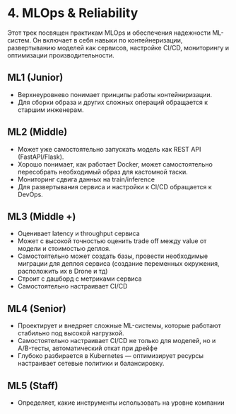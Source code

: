 # 4. MLOps & Reliability

Этот трек посвящен практикам MLOps и обеспечения надежности ML-систем. Он включает в себя навыки по контейнеризации, развертыванию моделей как сервисов, настройке CI/CD, мониторингу и оптимизации производительности.

## ML1 (Junior)
- Верхнеуровнево понимает принципы работы контейниризации.
- Для сборки образа и других сложных операций обращается к старшим инженерам.

## ML2 (Middle)
- Может уже самостоятельно запускать модель как REST API (FastAPI/Flask).
- Хорошо понимает, как работает Docker, может самостоятельно пересобрать необходимый образ для кастомной таски.
- Мониторинг сдвига данных на train/inference
- Для развертывания сервиса и настройки к CI/CD обращается к DevOps.

## ML3 (Middle +)
- Оценивает latency и throughput сервиса
- Может с высокой точностью оценить trade off между value от модели и стоимостью деплоя.
- Самостоятельно может создать базы, провести необходимые миграции для деплоя сервиса (создание переменных окружения, расположить их в Drone и тд)
- Строит с дашборд с метриками сервиса
- Самостоятельно настраивает CI/CD

## ML4 (Senior)
- Проектирует и внедряет сложные ML-системы, которые работают стабильно под высокой нагрузкой.
- Самостоятельно настраивает CI/CD не только для моделей, но и A/B-тесты, автоматический откат при дрейфе
- Глубоко разбирается в Kubernetes — оптимизирует ресурсы настраивает сетевые политики и балансировку.

## ML5 (Staff)
- Определяет, какие инструменты использовать на уровне компании 